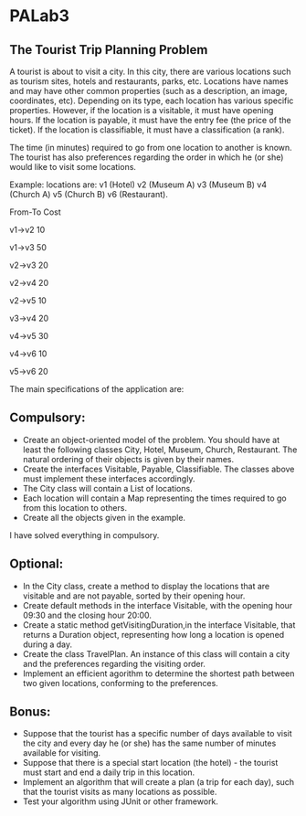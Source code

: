 # PALab3

## The Tourist Trip Planning Problem

A tourist is about to visit a city. In this city, there are various locations such as tourism sites, hotels and restaurants, parks, etc. Locations have names and may have other common properties (such as a description, an image, coordinates, etc). Depending on its type, each location has various specific properties. However, if the location is a visitable, it must have opening hours. If the location is payable, it must have the entry fee (the price of the ticket). If the location is classifiable, it must have a classification (a rank).

The time (in minutes) required to go from one location to another is known. The tourist has also preferences regarding the order in which he (or she) would like to visit some locations.

Example: locations are: v1 (Hotel) v2 (Museum A) v3 (Museum B) v4 (Church A) v5 (Church B) v6 (Restaurant).

From-To	Cost

v1→v2	10

v1→v3	50

v2→v3	20

v2→v4	20

v2→v5	10

v3→v4	20

v4→v5	30

v4→v6	10

v5→v6	20

The main specifications of the application are:

## Compulsory:

- Create an object-oriented model of the problem. You should have at least the following classes City, Hotel, Museum, Church, Restaurant. The natural ordering of their objects is given by their names.
- Create the interfaces Visitable, Payable, Classifiable. The classes above must implement these interfaces accordingly.
- The City class will contain a List of locations.
- Each location will contain a Map representing the times required to go from this location to others.
- Create all the objects given in the example.

I have solved everything in compulsory.

## Optional:

- In the City class, create a method to display the locations that are visitable and are not payable, sorted by their opening hour.
- Create default methods in the interface Visitable, with the opening hour 09:30 and the closing hour 20:00.
- Create a static method getVisitingDuration,in the interface Visitable, that returns a Duration object, representing how long a location is opened during a day.
- Create the class TravelPlan. An instance of this class will contain a city and the preferences regarding the visiting order.
- Implement an efficient agorithm to determine the shortest path between two given locations, conforming to the preferences.

## Bonus:

- Suppose that the tourist has a specific number of days available to visit the city and every day he (or she) has the same number of minutes available for visiting.
- Suppose that there is a special start location (the hotel) - the tourist must start and end a daily trip in this location.
- Implement an algorithm that will create a plan (a trip for each day), such that the tourist visits as many locations as possible.
- Test your algorithm using JUnit or other framework.
